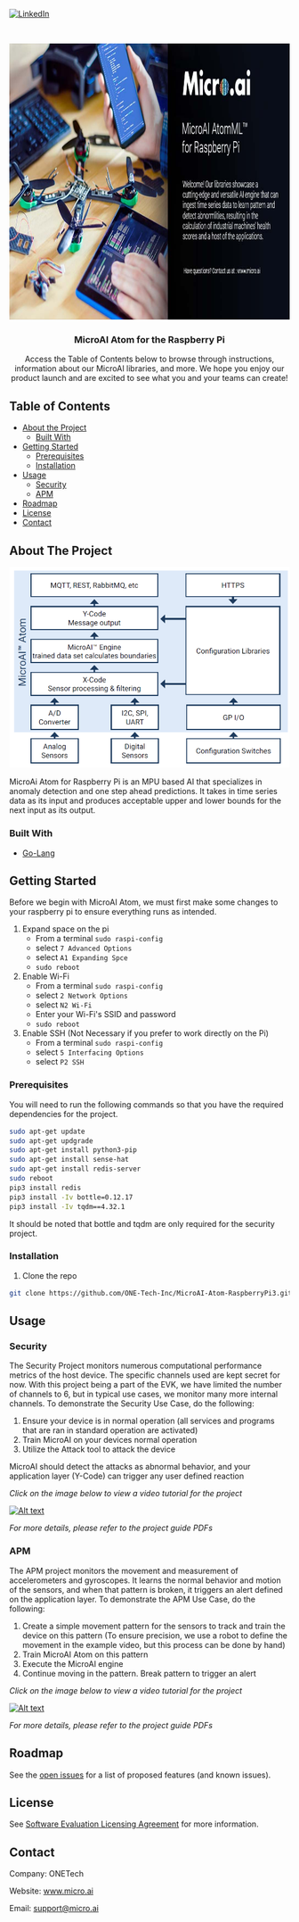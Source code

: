 <!-- PROJECT SHIELDS -->
<!--
-->
[![LinkedIn][linkedin-shield]](https://www.linkedin.com/company/27247876)



<!-- PROJECT LOGO -->
<br />
<p align="center">
  <a href="https://github.com/github_username/repo_name">
    <img src="Images/atom-Raspberry.jpg" alt="Logo" width="1000" height="495">
  </a>

  <h3 align="center">MicroAI Atom for the Raspberry Pi</h3>

  <p align="center">
    Access the Table of Contents below to browse through instructions, information about our MicroAI libraries, and more. 
    We hope you enjoy our product launch and are excited to see what you and your teams can create!
    <br />
    



<!-- TABLE OF CONTENTS -->
## Table of Contents

* [About the Project](#about-the-project)
  * [Built With](#built-with)
* [Getting Started](#getting-started)
  * [Prerequisites](#prerequisites)
  * [Installation](#installation)
* [Usage](#usage)
  * [Security](#security)
  * [APM](#apm)
* [Roadmap](#roadmap)
* [License](#license)
* [Contact](#contact)




<!-- ABOUT THE PROJECT -->
## About The Project

![Product Name Screen Shot][product-screenshot]



MicroAi Atom for Raspberry Pi is an MPU based AI that specializes in anomaly detection and one step ahead predictions. 
It takes in time series data as its input and produces acceptable upper and lower bounds for the next input as its output.


### Built With

* [Go-Lang](#Go-Lang)



<!-- GETTING STARTED -->
## Getting Started

Before we begin with MicroAI Atom, we must first make some changes to your raspberry pi to ensure everything runs as intended.

1. Expand space on the pi
    * From a terminal `sudo raspi-config`
    * select `7 Advanced Options`
    * select `A1 Expanding Spce`
    * `sudo reboot`
2. Enable Wi-Fi
    * From a terminal `sudo raspi-config`
    * select `2 Network Options`
    * select `N2 Wi-Fi`
    * Enter your Wi-Fi's SSID and password
    * `sudo reboot`
3. Enable SSH (Not Necessary if you prefer to work directly on the Pi)
    * From a terminal `sudo raspi-config`
    * select `5 Interfacing Options`
    * select `P2 SSH` 

### Prerequisites

You will need to run the following commands so that you have the required dependencies for the project.

```sh
sudo apt-get update
sudo apt-get updgrade
sudo apt-get install python3-pip
sudo apt-get install sense-hat
sudo apt-get install redis-server
sudo reboot
pip3 install redis
pip3 install -Iv bottle=0.12.17
pip3 install -Iv tqdm==4.32.1
```
It should be noted that bottle and tqdm are only required for the security project.

### Installation

1. Clone the repo
```sh
git clone https://github.com/ONE-Tech-Inc/MicroAI-Atom-RaspberryPi3.git
```

<!-- USAGE EXAMPLES -->
## Usage



### Security
The Security Project monitors numerous computational performance metrics of the host device.  The specific channels used are kept secret for now.  With this project being a part of the EVK, we have limited the number of channels to 6, but in typical use cases, we monitor many more internal channels.  To demonstrate the Security Use Case, do the following:
1. Ensure your device is in normal operation (all services and programs that are ran in standard operation are activated)
2. Train MicroAI on your devices normal operation
3. Utilize the Attack tool to attack the device

MicroAI should detect the attacks as abnormal behavior, and your application layer (Y-Code) can trigger any user defined reaction

_Click on the image below to view a video tutorial for the project_

[![Alt text](https://img.youtube.com/vi/zvXOJGZerpc/0.jpg)](https://www.youtube.com/watch?v=zvXOJGZerpc)

_For more details, please refer to the project guide PDFs_


### APM
The APM project monitors the movement and measurement of accelerometers and gyroscopes. 
It learns the normal behavior and motion of the sensors, and when that pattern is broken, it triggers an alert defined
on the application layer.  To demonstrate the APM Use Case, do the following:
1. Create a simple movement pattern for the sensors to track and train the device on this pattern (To ensure precision, 
we use a robot to define the movement in the example video, but this process can be done by hand)
2. Train MicroAI Atom on this pattern
3. Execute the MicroAI engine
4. Continue moving in the pattern.  Break pattern to trigger an alert  

_Click on the image below to view a video tutorial for the project_

[![Alt text](https://img.youtube.com/vi/kqWA4BxvDPE/0.jpg)](https://www.youtube.com/watch?v=kqWA4BxvDPE)

_For more details, please refer to the project guide PDFs_

<!-- ROADMAP -->
## Roadmap

See the [open issues](https://github.com/ONE-Tech-Inc/MicroAI-Atom-RaspberryPi3/issues) for a list of proposed features (and known issues).




<!-- LICENSE -->
## License

See  [Software Evaluation Licensing Agreement](MicroAI%20Atom%20Evaluation%20License%20Agreement.pdf)  for more information.



<!-- CONTACT -->
## Contact

Company: ONETech

Website: www.micro.ai

Email: support@micro.ai



<!-- MARKDOWN LINKS & IMAGES -->
<!-- https://www.markdownguide.org/basic-syntax/#reference-style-links -->
[contributors-shield]: https://img.shields.io/github/contributors/ONE-Tech-Inc/repo.svg?style=flat-square
[contributors-url]: https://github.com/ONE-Tech-Inc/repo/graphs/contributors
[forks-shield]: https://img.shields.io/github/forks/ONE-Tech-Inc/repo.svg?style=flat-square
[forks-url]: https://github.com/ONE-Tech-Inc/repo/network/members
[stars-shield]: https://img.shields.io/github/stars/ONE-Tech-Inc/repo.svg?style=flat-square
[stars-url]: https://github.com/ONE-Tech-Inc/repo/stargazers
[issues-shield]: https://img.shields.io/github/issues/ONE-Tech-Inc/repo.svg?style=flat-square
[issues-url]: https://github.com/ONE-Tech-Inc/repo/issues
[license-shield]: https://img.shields.io/github/license/ONE-Tech-Inc/repo.svg?style=flat-square
[license-url]: https://github.com/ONE-Tech-Inc/repo/blob/master/LICENSE.txt
[linkedin-shield]: https://img.shields.io/badge/-LinkedIn-black.svg?style=flat-square&logo=linkedin&colorB=555
[linkedin-url]: https://linkedin.com/in/ONE-Tech-Inc
[product-screenshot]: Images/Overview.png
